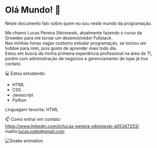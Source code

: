 # Olá Mundo! 👋
Neste documento falo sobre quem eu sou neste mundo da programação.

  Me chamo Lucas Pereira Sikinowski, atualmente fazendo o curso da Growdev para me tornar um desenvolvedor Fullstack. <br> 
  Nas minhas horas vagas costumo estudar programação, se tornou um hobbie para mim, pois gosto de aprender mais todo dia. <br>
  Estou em busca da minha primeira experiência profissional na área de TI, porém com administração de negócios e gerenciamento de lojas já tive contato.
 
 💻 Estou estudando:
  - HTML
  - CSS
  - Javascript
  - Python

Linguagem favorita: HTML 

📫 Como entrar em contato:
<br>
https://www.linkedin.com/in/lucas-pereira-sikinowski-a05347233/ 
<br>
mailto:lucas.psiki@gmail.com

![Snake animation](https://github.com/seu-usuário-aqui/seu-usuário-aqui/blob/output/github-contribution-grid-snake.svg)
